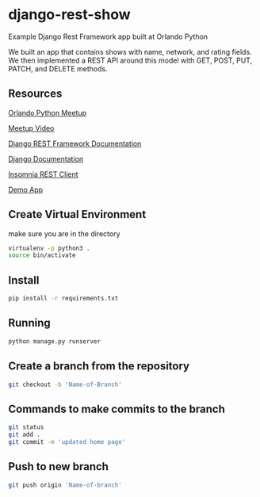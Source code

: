 # django-rest-show
Example Django Rest Framework app built at Orlando Python

We built an app that contains shows with name, network, and rating fields. We then implemented a REST API around this model with GET, POST, PUT, PATCH, and DELETE methods.

## Resources

[Orlando Python Meetup](https://www.meetup.com/OrlandoPython/events/hgtrxqyzhblc/)

[Meetup Video](https://youtu.be/2OgNHeHUCwc)

[Django REST Framework Documentation](https://www.django-rest-framework.org/)

[Django Documentation](https://www.djangoproject.com/)

[Insomnia REST Client](https://insomnia.rest/)

[Demo App](https://pyorl-django-rest-show.herokuapp.com/)


## Create Virtual Environment
make sure you are in the directory
```bash
virtualenv -p python3 .
source bin/activate
```

## Install

```bash
pip install -r requirements.txt
```

## Running

```bash
python manage.py runserver
```

## Create a branch from the repository
```bash
git checkout -b 'Name-of-Branch'
```

## Commands to make commits to the branch
```bash
git status
git add .
git commit -m 'updated home page'
```

## Push to new branch
```bash
git push origin 'Name-of-branch'
```
